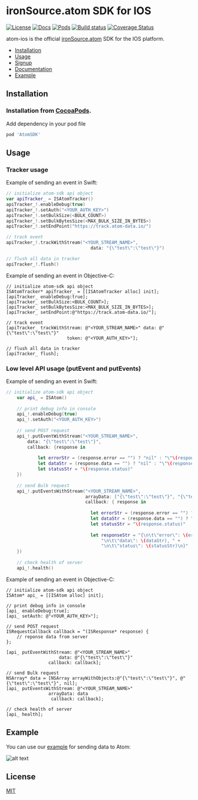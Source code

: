 # ironSource.atom SDK for IOS

[![License][license-image]][license-url]
[![Docs][docs-image]][docs-url]
[![Pods][pod-image]][pod-url]
[![Build status][travis-image]][travis-url]
[![Coverage Status][coverage-image]][coverage-url]

atom-ios is the official [ironSource.atom](http://www.ironsrc.com/data-flow-management) SDK for the IOS platform.

- [Installation](#installation)
- [Usage](#usage)
- [Signup](https://atom.ironsrc.com/#/signup)
- [Documentation](https://ironsource.github.io/atom-ios/)
- [Example](#example)

## Installation

### Installation from [CocoaPods](https://cocoapods.org/?q=atomsdk).
Add dependency in your pod file
```ruby
pod 'AtomSDK'
```

## Usage

### Tracker usage
Example of sending an event in Swift:
```swift
// initialize atom-sdk api object
var apiTracker_ = ISAtomTracker()
apiTracker_!.enableDebug(true)
apiTracker_!.setAuth("<YOUR_AUTH_KEY>")
apiTracker_!.setBulkSize(<BULK_COUNT>)
apiTracker_!.setBulkBytesSize(<MAX_BULK_SIZE_IN_BYTES>)
apiTracker_!.setEndPoint("https://track.atom-data.io/")

// track event
apiTracker_!.trackWithStream("<YOUR_STREAM_NAME>",
                                data: "{\"test\":\"test\"}")

// flush all data in tracker
apiTracker_!.flush()

```
Example of sending an event in Objective-C:
```objc
// initialize atom-sdk api object
ISAtomTracker* apiTracker_ = [[ISAtomTracker alloc] init];
[apiTracker_ enableDebug:true];
[apiTracker_ setBulkSize:<BULK_COUNT>];
[apiTracker_ setBulkBytesSize:<MAX_BULK_SIZE_IN_BYTES>];
[apiTracker_ setEndPoint:@"https://track.atom-data.io/"];

// track event
[apiTracker_ trackWithStream: @"<YOUR_STREAM_NAME>" data: @"{\"test\":\"test\"}"
                       token: @"<YOUR_AUTH_KEY>"];

// flush all data in tracker
[apiTracker_ flush];
```

### Low level API usage (putEvent and putEvents)
Example of sending an event in Swift:
```swift
// initialize atom-sdk api object
    var api_ = ISAtom()
    
    // print debug info in console
    api_!.enableDebug(true)
    api_!.setAuth("<YOUR_AUTH_KEY>")
    
    // send POST request
    api_!.putEventWithStream("<YOUR_STREAM_NAME>",
        data: "{\"test\":\"test\"}",
        callback: {response in
            
            let errorStr = (response.error == "") ? "nil" : "\"\(response.error)\""
            let dataStr = (response.data == "") ? "nil" : "\"\(response.data)\""
            let statusStr = "\(response.status)"
    })
    
    // send Bulk request
    api_!.putEventsWithStream("<YOUR_STREAM_NAME>",
                              arrayData: ["{\"test\":\"test\"}", "{\"test\":\"test\"}"],
                              callback: { response in
                                
                                let errorStr = (response.error == "") ? "nil" : "\"\(response.error)\""
                                let dataStr = (response.data == "") ? "nil" : "\"\(response.data)\""
                                let statusStr = "\(response.status)"
                                
                                let responseStr = "{\n\t\"error\": \(errorStr), " +
                                    "\n\t\"data\": \(dataStr), " +
                                    "\n\t\"status\": \(statusStr)\n}"
    })
    
    // check health of server
    api_!.health()
```
Example of sending an event in Objective-C:
```objc
// initialize atom-sdk api object
ISAtom* api_ = [[ISAtom alloc] init];

// print debug info in console
[api_ enableDebug:true];
[api_ setAuth: @"<YOUR_AUTH_KEY>"];

// send POST request
ISRequestCallback callback = ^(ISResponse* response) {
    // reponse data from server
};

[api_ putEventWithStream: @"<YOUR_STREAM_NAME>"
                    data: @"{\"test\":\"test\"}"
                callback: callback];

// send Bulk request
NSArray* data = [NSArray arrayWithObjects:@"{\"test\":\"test\"}", @"{\"test\":\"test\"}", nil];
[api_ putEventsWithStream: @"<YOUR_STREAM_NAME>"
                arrayData: data
                 callback: callback];

// check health of server
[api_ health];         
```

## Example 
You can use our [example][example-url] for sending data to Atom:

![alt text][example]

## License
[MIT](LICENSE)

[docs-image]: https://img.shields.io/badge/docs-latest-blue.svg
[docs-url]: https://ironsource.github.io/atom-ios/
[pod-image]: https://img.shields.io/cocoapods/v/AtomSDK.svg
[pod-url]: https://cocoapods.org/?q=AtomSDK

[travis-image]: https://travis-ci.org/ironSource/atom-ios.svg?branch=master
[travis-url]: https://travis-ci.org/ironSource/atom-ios
[coverage-image]: https://coveralls.io/repos/github/ironSource/atom-ios/badge.svg?branch=master
[coverage-url]: https://coveralls.io/github/ironSource/atom-ios?branch=master
[license-image]: https://img.shields.io/badge/license-MIT-blue.svg
[license-url]: LICENSE
[example]: https://cloud.githubusercontent.com/assets/1713228/15971662/08129c62-2f43-11e6-980d-66d36a41f961.png "example"
[example-url]: atom-sdk/AtomSDKExample
